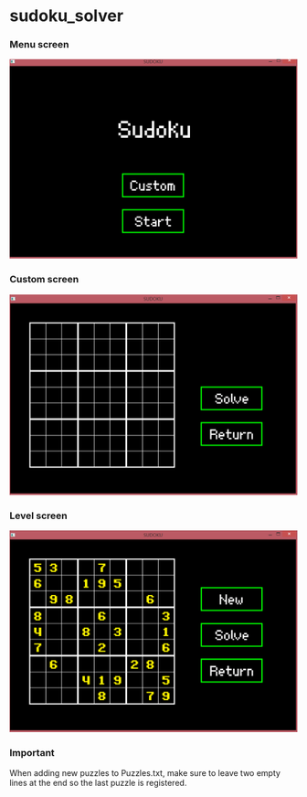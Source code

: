 # sudoku_solver

### Menu screen
![alt_text](https://github.com/DennisSHCheung/sudoku_solver/blob/master/data/images/Menu.PNG)

### Custom screen
![alt_text](https://github.com/DennisSHCheung/sudoku_solver/blob/master/data/images/Custom.PNG)

### Level screen
![alt text](https://github.com/DennisSHCheung/sudoku_solver/blob/master/data/images/Level.PNG)

### Important
When adding new puzzles to Puzzles.txt, make sure to leave two empty lines at the end so the last puzzle is registered.


